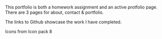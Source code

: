 This portfolio is both a homework assignment and an active protfolio page.
There are 3 pages for about, contact & portfolio.

The links to Github showcase the work I have completed.

Icons from Icon pack 8




